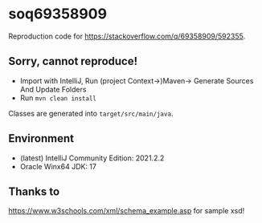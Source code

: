 # soq69358909
Reproduction code for https://stackoverflow.com/q/69358909/592355.

## Sorry, cannot reproduce!
- Import with IntelliJ, Run (project Context->)Maven-> Generate Sources And Update Folders
- Run `mvn clean install`

Classes are generated into `target/src/main/java`.

## Environment
- (latest) IntelliJ Community Edition: 2021.2.2
- Oracle Winx64 JDK: 17

## Thanks to
https://www.w3schools.com/xml/schema_example.asp for sample xsd!
